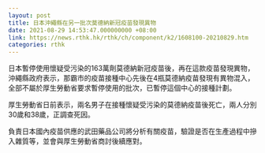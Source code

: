 ```yaml
---
layout: post
title: 日本沖繩縣在另一批次莫德納新冠疫苗發現異物
date: 2021-08-29 14:53:47.000000000 +08:00
link: https://news.rthk.hk/rthk/ch/component/k2/1608100-20210829.htm
categories: rthk
---
```


日本暫停使用懷疑受污染的163萬劑莫德納新冠疫苗後，再在這款疫苗發現異物，沖繩縣政府表示，那霸市的疫苗接種中心先後在4瓶莫德納疫苗發現有異物混入，全部不屬於厚生勞動省要求暫停使用的批次，已暫停這個中心的接種計劃。

厚生勞動省日前表示，兩名男子在接種懷疑受污染的莫德納疫苗後死亡，兩人分別30歲和38歲，正調查死因。

負責日本國內疫苗供應的武田藥品公司將分析有關疫苗，驗證是否在生產過程中摻入雜質等，並會與厚生勞動省商討後續應對。
